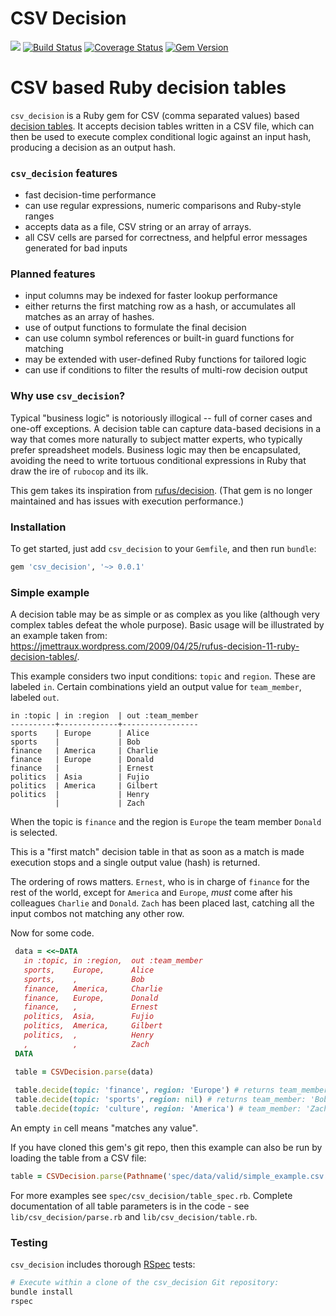 CSV Decision
============

<a href="https://codeclimate.com/github/bpvickers/csv_decision/maintainability"><img src="https://api.codeclimate.com/v1/badges/466a6c52e8f6a3840967/maintainability" /></a>
[![Build Status](https://travis-ci.org/bpvickers/csv_decision.svg?branch=master)](https://travis-ci.org/bpvickers/csv_decision)
[![Coverage Status](https://coveralls.io/repos/github/bpvickers/csv_decision/badge.svg?branch=master)](https://coveralls.io/github/bpvickers/csv_decision?branch=master)
[![Gem Version](https://badge.fury.io/rb/csv_decision.svg)](http://badge.fury.io/rb/csv_decision)

# CSV based Ruby decision tables

`csv_decision` is a Ruby gem for CSV (comma separated values) based 
[decision tables](https://en.wikipedia.org/wiki/Decision_table). 
It accepts decision tables written in a CSV file, which can then be used to execute 
complex conditional logic against an input hash, producing a decision as an output hash.

 ### `csv_decision` features
 * fast decision-time performance
 * can use regular expressions, numeric comparisons and Ruby-style ranges
 * accepts data as a file, CSV string or an array of arrays.
 * all CSV cells are parsed for correctness, and helpful error messages generated for bad 
 inputs
 
 ### Planned features
 * input columns may be indexed for faster lookup performance
 * either returns the first matching row as a hash, or accumulates all matches as an 
 array of hashes.
 * use of output functions to formulate the final decision
 * can use column symbol references or built-in guard functions for matching
 * may be extended with user-defined Ruby functions for tailored logic 
 * can use if conditions to filter the results of multi-row decision output
 
 ### Why use `csv_decision`?
 
 Typical "business logic" is notoriously illogical -- full of corner cases and one-off 
 exceptions. 
 A decision table can capture data-based decisions in a way that comes more naturally 
 to subject matter experts, who typically prefer spreadsheet models. 
 Business logic may then be encapsulated, avoiding the need to write tortuous 
 conditional expressions in Ruby that draw the ire of `rubocop` and its ilk.
 
 This gem takes its inspiration from 
 [rufus/decision](https://github.com/jmettraux/rufus-decision).
 (That gem is no longer maintained and has issues with execution performance.)
 
 ### Installation
 
 To get started, just add `csv_decision` to your `Gemfile`, and then run `bundle`:
 
 ```ruby
 gem 'csv_decision', '~> 0.0.1'
 ```
 
 ### Simple example
 
 A decision table may be as simple or as complex as you like (although very complex 
 tables defeat the whole purpose). 
 Basic usage will be illustrated by an example taken from:
 https://jmettraux.wordpress.com/2009/04/25/rufus-decision-11-ruby-decision-tables/.
 
 This example considers two input conditions: `topic` and `region`.
 These are labeled `in`. Certain combinations yield an output value for `team_member`, 
 labeled `out`.
 
```
in :topic | in :region  | out :team_member
----------+-------------+-----------------
sports    | Europe      | Alice
sports    |             | Bob
finance   | America     | Charlie
finance   | Europe      | Donald
finance   |             | Ernest
politics  | Asia        | Fujio
politics  | America     | Gilbert
politics  |             | Henry
          |             | Zach
```
 
 When the topic is `finance` and the region is `Europe` the team member `Donald`
 is selected.
 
 This is a "first match" decision table in that as soon as a match is made execution
 stops and a single output value (hash) is returned. 
 
 The ordering of rows matters. `Ernest`, who is in charge of `finance` for the rest of 
 the world, except for `America` and `Europe`, *must* come after his colleagues 
 `Charlie` and `Donald`. `Zach` has been placed last, catching all the input combos
 not matching any other row.
 
 Now for some code.
 
 ```ruby
  data = <<~DATA
    in :topic, in :region,  out :team_member
    sports,    Europe,      Alice
    sports,    ,            Bob
    finance,   America,     Charlie
    finance,   Europe,      Donald
    finance,   ,            Ernest
    politics,  Asia,        Fujio
    politics,  America,     Gilbert
    politics,  ,            Henry
    ,          ,            Zach
  DATA

  table = CSVDecision.parse(data)
  
  table.decide(topic: 'finance', region: 'Europe') # returns team_member: 'Donald'
  table.decide(topic: 'sports', region: nil) # returns team_member: 'Bob'
  table.decide(topic: 'culture', region: 'America') # team_member: 'Zach'
```
 
 An empty `in` cell means "matches any value".
 
 If you have cloned this gem's git repo, then this example can also be run by loading
 the table from a CSV file:
 
 ```ruby
table = CSVDecision.parse(Pathname('spec/data/valid/simple_example.csv'))
```
 
 For more examples see `spec/csv_decision/table_spec.rb`. 
 Complete documentation of all table parameters is in the code - see 
 `lib/csv_decision/parse.rb` and `lib/csv_decision/table.rb`.
 
 
 ### Testing
 
 `csv_decision` includes thorough [RSpec](http://rspec.info) tests:
 
 ```bash
 # Execute within a clone of the csv_decision Git repository:
 bundle install
 rspec
 ```
